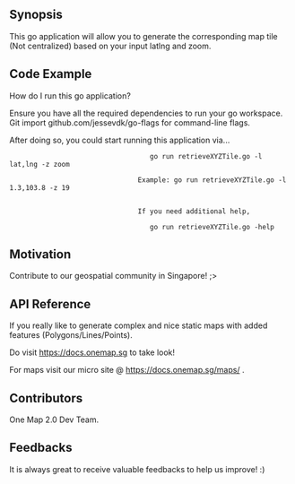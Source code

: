 ## Synopsis

This go application will allow you to generate the corresponding map tile (Not centralized) based on your input latlng and zoom.


## Code Example

How do I run this go application?

Ensure you have all the required dependencies to run your go workspace.
Git import github.com/jessevdk/go-flags for command-line flags.

After doing so, you could start running this application via...

									   go run retrieveXYZTile.go -l lat,lng -z zoom

									Example: go run retrieveXYZTile.go -l 1.3,103.8 -z 19

									
									If you need additional help, 

									   go run retrieveXYZTile.go -help

## Motivation

Contribute to our geospatial community in Singapore! ;>


## API Reference

If you really like to generate complex and nice static maps with added features (Polygons/Lines/Points). 

Do visit https://docs.onemap.sg to take look!

For maps visit our micro site @ https://docs.onemap.sg/maps/ . 


## Contributors

One Map 2.0 Dev Team. 

## Feedbacks

It is always great to receive valuable feedbacks to help us improve! :)